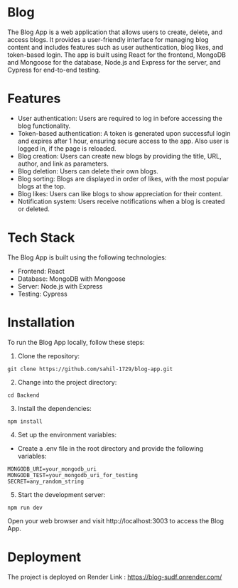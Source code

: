 # Blog
The Blog App is a web application that allows users to create, delete, and access blogs. It provides a user-friendly interface for managing blog content and includes features such as user authentication, blog likes, and token-based login. The app is built using React for the frontend, MongoDB and Mongoose for the database, Node.js and Express for the server, and Cypress for end-to-end testing.
# Features
* User authentication: Users are required to log in before accessing the blog functionality.
* Token-based authentication: A token is generated upon successful login and expires after 1 hour, ensuring secure access to the app. Also user is logged in, if the page is reloaded.
* Blog creation: Users can create new blogs by providing the title, URL, author, and link as parameters.
* Blog deletion: Users can delete their own blogs.
* Blog sorting: Blogs are displayed in order of likes, with the most popular blogs at the top.
* Blog likes: Users can like blogs to show appreciation for their content.
* Notification system: Users receive notifications when a blog is created or deleted.

# Tech Stack
The Blog App is built using the following technologies:
* Frontend: React
* Database: MongoDB with Mongoose
* Server: Node.js with Express
* Testing: Cypress

# Installation
To run the Blog App locally, follow these steps:

1. Clone the repository: <br/>
```
git clone https://github.com/sahil-1729/blog-app.git
```
2. Change into the project directory:
```
cd Backend
```
3. Install the dependencies:
```
npm install
```
4. Set up the environment variables:
  * Create a .env file in the root directory and provide the following variables:
```
MONGODB_URI=your_mongodb_uri
MONGODB_TEST=your_mongodb_uri_for_testing
SECRET=any_random_string
```
5. Start the development server:
```
npm run dev
```
Open your web browser and visit http://localhost:3003 to access the Blog App.
# Deployment
The project is deployed on Render
Link : https://blog-sudf.onrender.com/
